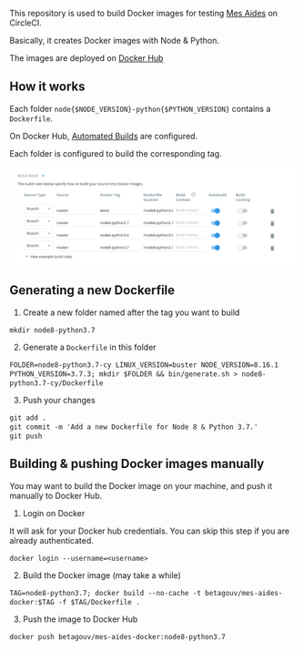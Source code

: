 This repository is used to build Docker images for testing [Mes Aides](https://github.com/betagouv/mes-aides-ui) on CircleCI.

Basically, it creates Docker images with Node & Python.

The images are deployed on [Docker Hub](https://hub.docker.com/r/betagouv/mes-aides-docker)

How it works
------------

Each folder `node{$NODE_VERSION}-python{$PYTHON_VERSION}` contains a `Dockerfile`.

On Docker Hub, [Automated Builds](https://docs.docker.com/docker-hub/builds/) are configured.

Each folder is configured to build the corresponding tag.

![Automated Builds](https://raw.githubusercontent.com/betagouv/mes-aides-dockerfiles/master/images/automated-builds.png "Automated Builds")

Generating a new Dockerfile
---------------------------

1. Create a new folder named after the tag you want to build

```
mkdir node8-python3.7
```

2. Generate a `Dockerfile` in this folder

```
FOLDER=node8-python3.7-cy LINUX_VERSION=buster NODE_VERSION=8.16.1 PYTHON_VERSION=3.7.3; mkdir $FOLDER && bin/generate.sh > node8-python3.7-cy/Dockerfile
```

3. Push your changes

```
git add .
git commit -m 'Add a new Dockerfile for Node 8 & Python 3.7.'
git push
```

Building & pushing Docker images manually
-----------------------------------------

You may want to build the Docker image on your machine, and push it manually to Docker Hub.

1. Login on Docker

It will ask for your Docker hub credentials. You can skip this step if you are already authenticated.

```
docker login --username=<username>
```

2. Build the Docker image (may take a while)

```
TAG=node8-python3.7; docker build --no-cache -t betagouv/mes-aides-docker:$TAG -f $TAG/Dockerfile .
```

3. Push the image to Docker Hub

```
docker push betagouv/mes-aides-docker:node8-python3.7
```
